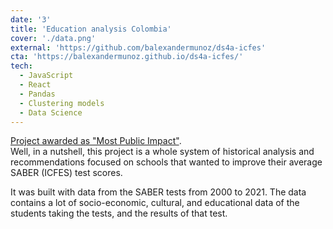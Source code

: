 ```yaml
---
date: '3'
title: 'Education analysis Colombia'
cover: './data.png'
external: 'https://github.com/balexandermunoz/ds4a-icfes'
cta: 'https://balexandermunoz.github.io/ds4a-icfes/'
tech:
  - JavaScript
  - React
  - Pandas
  - Clustering models
  - Data Science
---
```


[Project awarded as "Most Public Impact"](https://www.linkedin.com/feed/update/urn:li:activity:6963323267336048640/).  
Well, in a nutshell, this project is a whole system of historical analysis and recommendations focused on schools that wanted to improve their average SABER (ICFES) test scores.

It was built with data from the SABER tests from 2000 to 2021.
The data contains a lot of socio-economic, cultural, and educational data of the students taking the tests, and the results of that test.
